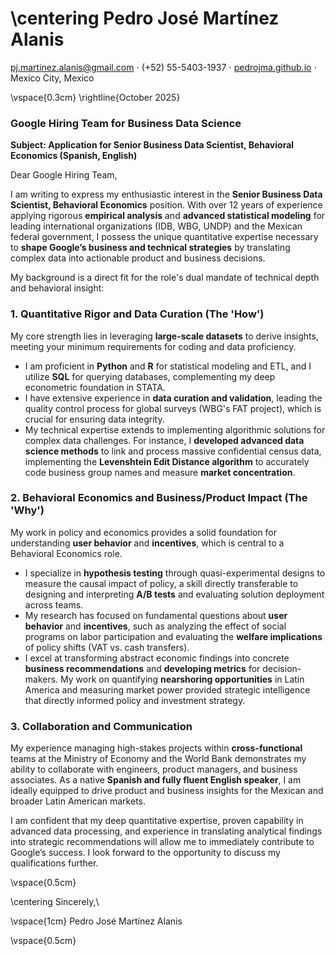 
\centering Pedro José Martínez Alanis
============
[pj.martinez.alanis@gmail.com](mailto:pj.martinez.alanis@gmail.com) $\cdot$ (+52) 55-5403-1937 $\cdot$ 
[pedrojma.github.io](https://pedrojma.github.io/) $\cdot$ Mexico City, Mexico

\vspace{0.3cm}
\rightline{October 2025}

### Google Hiring Team for Business Data Science


**Subject: Application for Senior Business Data Scientist, Behavioral Economics (Spanish, English)**

Dear Google Hiring Team,

I am writing to express my enthusiastic interest in the **Senior Business Data Scientist, Behavioral Economics** position. With over 12 years of experience applying rigorous **empirical analysis** and **advanced statistical modeling** for leading international organizations (IDB, WBG, UNDP) and the Mexican federal government, I possess the unique quantitative expertise necessary to **shape Google’s business and technical strategies** by translating complex data into actionable product and business decisions.

My background is a direct fit for the role's dual mandate of technical depth and behavioral insight:

### 1. Quantitative Rigor and Data Curation (The 'How')

My core strength lies in leveraging **large-scale datasets** to derive insights, meeting your minimum requirements for coding and data proficiency.

* I am proficient in **Python** and **R** for statistical modeling and ETL, and I utilize **SQL** for querying databases, complementing my deep econometric foundation in STATA.
* I have extensive experience in **data curation and validation**, leading the quality control process for global surveys (WBG's FAT project), which is crucial for ensuring data integrity.
* My technical expertise extends to implementing algorithmic solutions for complex data challenges. For instance, I **developed advanced data science methods** to link and process massive confidential census data, implementing the **Levenshtein Edit Distance algorithm** to accurately code business group names and measure **market concentration**.

### 2. Behavioral Economics and Business/Product Impact (The 'Why')

My work in policy and economics provides a solid foundation for understanding **user behavior** and **incentives**, which is central to a Behavioral Economics role.

* I specialize in **hypothesis testing** through quasi-experimental designs to measure the causal impact of policy, a skill directly transferable to designing and interpreting **A/B tests** and evaluating solution deployment across teams.
* My research has focused on fundamental questions about **user behavior** and **incentives**, such as analyzing the effect of social programs on labor participation and evaluating the **welfare implications** of policy shifts (VAT vs. cash transfers).
* I excel at transforming abstract economic findings into concrete **business recommendations** and **developing metrics** for decision-makers. My work on quantifying **nearshoring opportunities** in Latin America and measuring market power provided strategic intelligence that directly informed policy and investment strategy.

### 3. Collaboration and Communication

My experience managing high-stakes projects within **cross-functional** teams at the Ministry of Economy and the World Bank demonstrates my ability to collaborate with engineers, product managers, and business associates. As a native **Spanish and fully fluent English speaker**, I am ideally equipped to drive product and business insights for the Mexican and broader Latin American markets.

I am confident that my deep quantitative expertise, proven capability in advanced data processing, and experience in translating analytical findings into strategic recommendations will allow me to immediately contribute to Google’s success. I look forward to the opportunity to discuss my qualifications further.

\vspace{0.5cm}

\centering Sincerely,\

\vspace{1cm}
Pedro José Martínez Alanis

\vspace{0.5cm}